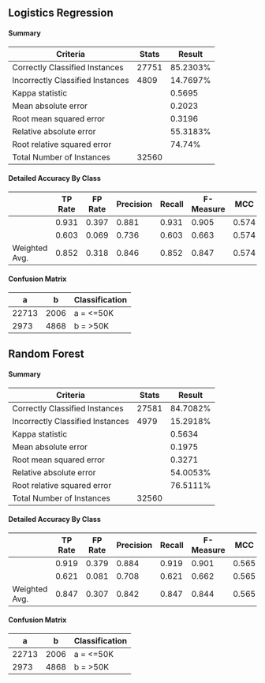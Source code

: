 ## Logistics Regression
#### Summary
| Criteria  | Stats | Result |
| ---- | ----- | ------ |
| Correctly Classified Instances |  27751   | 85.2303% |
| Incorrectly Classified Instances  |   4809     |    14.7697%|
| Kappa statistic  |  |   0.5695 |
| Mean absolute error   |  |   0.2023 |
| Root mean squared error | | 0.3196 |
| Relative absolute error | | 55.3183% |
| Root relative squared error | | 74.74% |
| Total Number of Instances | 32560 |  |   

#### Detailed Accuracy By Class
|  |TP Rate | FP Rate | Precision | Recall  | F-Measure | MCC  |  ROC Area | PRC Area | Class |
| ---- | ----- | ------ |---- | ----- | ---- | ----- | ---- | ----- | -----|
|  |  0.931 | 0.397 |  0.881 | 0.931 | 0.905 |  0.574| 0.906  | 0.967  |    <=50K |
 |    |  0.603  |  0.069  |  0.736    |  0.603   | 0.663   |   0.574  |  0.906     |0.767    |  >50K |
|Weighted Avg.  |  0.852   | 0.318  |  0.846    |  0.852  |  0.847      |0.574 |   0.906   |  0.919    |

#### Confusion Matrix
 |    a  |   b |  Classification |
 | ---- | ----- | ------ |
 | 22713 | 2006 |     a =  <=50K |
 | 2973 | 4868 |     b =  >50K |

## Random Forest
#### Summary
| Criteria | Stats | Result |
| ---- | ----- | ------ |
| Correctly Classified Instances    |   27581      |         84.7082%|
| Incorrectly Classified Instances   |   4979      |         15.2918%|
| Kappa statistic             |  |             0.5634|
| Mean absolute error         |  |             0.1975|
| Root mean squared error       |  |           0.3271|
| Relative absolute error       |  |          54.0053%|
| Root relative squared error    |  |         76.5111%|
| Total Number of Instances       |     32560   |  |

#### Detailed Accuracy By Class
|  |TP Rate | FP Rate | Precision | Recall  | F-Measure | MCC  |  ROC Area | PRC Area | Class |
| ---- | ----- | ------ |---- | ----- | ---- | ----- | ---- | ----- | -----|
|| 0.919 |   0.379  |  0.884   |   0.919  |  0.901    |  0.565  |  0.896   |  0.962   |   <=50K|
|  |       0.621  |  0.081   | 0.708    |  0.621  |  0.662   |   0.565 |   0.896   |  0.747   |   >50K|
|Weighted Avg.  |  0.847  |  0.307  |  0.842  |    0.847  |  0.844  |    0.565 |   0.896    | 0.910 |

#### Confusion Matrix
 | a   |  b  | Classification|
   | ---- | ----- | ------ |
 |22713 | 2006 |     a =  <=50K|
 | 2973 | 4868 |     b =  >50K|
